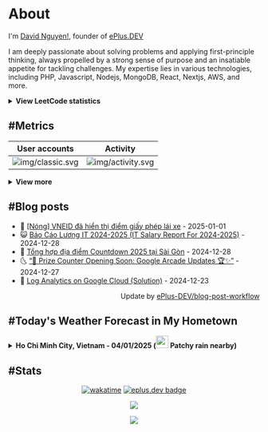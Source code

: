 # About

I'm [David Nguyen!](https://github.com/hoangsvit), founder of [ePlus.DEV](https://eplus.dev)

I am deeply passionate about solving problems and applying first-principle thinking, always propelled by a strong sense
of purpose and an insatiable appetite for tackling challenges. My expertise lies in various technologies, including PHP,
Javascript, Nodejs, MongoDB, React, Nextjs, AWS, and more.

<details>
  <summary><b>View LeetCode statistics</b></summary>

  <p align="center">
    <img alt="img/leetcode.svg" src="https://metrics.eplus.dev/img/leetcode.svg">
  </p>
</details>

## #Metrics

| User accounts | Activity |
| ------------- | ------------- |
| ![img/classic.svg](https://metrics.eplus.dev/img/classic.svg) | ![img/activity.svg](https://metrics.eplus.dev/img/activity.svg) |

<details>
  <summary><b>View more</b></summary>

  | Wakatime | Languages |
  | ------------- | ------------- |
  | ![img/wakatime.svg](https://metrics.eplus.dev/img/wakatime.svg) | ![img/languages.svg](https://metrics.eplus.dev/img/languages.svg) |

  | Achievements | Followers |
  | ------------- | ------------- |
  | ![img/achievements.compact.svg](https://metrics.eplus.dev/img/achievements.compact.svg) | ![img/people.followers.svg](https://metrics.eplus.dev/img/people.followers.svg) |
</details>

## #Blog posts
- 🧰 [[Nóng] VNEID đã hiển thị điểm giấy phép lái xe](https://eplus.dev/nong-vneid-da-hien-thi-diem-giay-phep-lai-xe) - 2025-01-01 
- 😺 [Báo Cáo Lương IT 2024-2025 &lpar;IT Salary Report For 2024-2025&rpar;](https://eplus.dev/bao-cao-luong-it-2024-2025-it-salary-report-for-2024-2025) - 2024-12-28 
- 🗽 [Tổng hợp địa điểm Countdown 2025 tại Sài Gòn](https://eplus.dev/tong-hop-dia-diem-countdown-2025-tai-sai-gon) - 2024-12-28 
- 🌜 [“🎉 Prize Counter Opening Soon: Google Arcade Updates 🏆✨”](https://eplus.dev/prize-counter-opening-soon-google-arcade-updates) - 2024-12-27 
- 📝 [Log Analytics on Google Cloud &lpar;Solution&rpar;](https://eplus.dev/log-analytics-on-google-cloud-solution) - 2024-12-23 

<div align="right">
  Update by <a target="_blank"
    href="https://github.com/ePlus-DEV/blog-post-workflow">ePlus-DEV/blog-post-workflow</a>
</div>

## #Today's Weather Forecast in My Hometown



<details>
  <summary><b>Ho Chi Minh City, Vietnam - 04/01/2025 (<img src="https://cdn.weatherapi.com/weather/64x64/day/176.png" width="25" /> Patchy rain nearby)</b></summary>


<table>
    <tr>
        <th>Hour</th>
        <td>00:00</td><td>01:00</td><td>02:00</td><td>03:00</td><td>04:00</td><td>05:00</td><td>06:00</td><td>07:00</td><td>08:00</td><td>09:00</td><td>10:00</td><td>11:00</td><td>12:00</td><td>13:00</td><td>14:00</td><td>15:00</td><td>16:00</td><td>17:00</td><td>18:00</td><td>19:00</td><td>20:00</td><td>21:00</td><td>22:00</td><td>23:00</td>
    </tr>
    <tr>
        <th>Weather</th>
        <td><img src="https://cdn.weatherapi.com/weather/64x64/night/116.png"></img></td><td><img src="https://cdn.weatherapi.com/weather/64x64/night/119.png"></img></td><td><img src="https://cdn.weatherapi.com/weather/64x64/night/116.png"></img></td><td><img src="https://cdn.weatherapi.com/weather/64x64/night/113.png"></img></td><td><img src="https://cdn.weatherapi.com/weather/64x64/night/116.png"></img></td><td><img src="https://cdn.weatherapi.com/weather/64x64/night/113.png"></img></td><td><img src="https://cdn.weatherapi.com/weather/64x64/night/113.png"></img></td><td><img src="https://cdn.weatherapi.com/weather/64x64/day/113.png"></img></td><td><img src="https://cdn.weatherapi.com/weather/64x64/day/113.png"></img></td><td><img src="https://cdn.weatherapi.com/weather/64x64/day/116.png"></img></td><td><img src="https://cdn.weatherapi.com/weather/64x64/day/119.png"></img></td><td><img src="https://cdn.weatherapi.com/weather/64x64/day/176.png"></img></td><td><img src="https://cdn.weatherapi.com/weather/64x64/day/176.png"></img></td><td><img src="https://cdn.weatherapi.com/weather/64x64/day/176.png"></img></td><td><img src="https://cdn.weatherapi.com/weather/64x64/day/176.png"></img></td><td><img src="https://cdn.weatherapi.com/weather/64x64/day/176.png"></img></td><td><img src="https://cdn.weatherapi.com/weather/64x64/day/116.png"></img></td><td><img src="https://cdn.weatherapi.com/weather/64x64/day/116.png"></img></td><td><img src="https://cdn.weatherapi.com/weather/64x64/night/116.png"></img></td><td><img src="https://cdn.weatherapi.com/weather/64x64/night/113.png"></img></td><td><img src="https://cdn.weatherapi.com/weather/64x64/night/176.png"></img></td><td><img src="https://cdn.weatherapi.com/weather/64x64/night/116.png"></img></td><td><img src="https://cdn.weatherapi.com/weather/64x64/night/113.png"></img></td><td><img src="https://cdn.weatherapi.com/weather/64x64/night/113.png"></img></td>
    </tr>
    <tr>
        <th>Condition</th>
        <td width="200px">Partly Cloudy </td><td width="200px">Cloudy </td><td width="200px">Partly Cloudy </td><td width="200px">Clear </td><td width="200px">Partly Cloudy </td><td width="200px">Clear </td><td width="200px">Clear </td><td width="200px">Sunny</td><td width="200px">Sunny</td><td width="200px">Partly Cloudy </td><td width="200px">Cloudy </td><td width="200px">Patchy rain nearby</td><td width="200px">Patchy rain nearby</td><td width="200px">Patchy rain nearby</td><td width="200px">Patchy rain nearby</td><td width="200px">Patchy rain nearby</td><td width="200px">Partly Cloudy </td><td width="200px">Partly Cloudy </td><td width="200px">Partly Cloudy </td><td width="200px">Clear </td><td width="200px">Patchy rain nearby</td><td width="200px">Partly Cloudy </td><td width="200px">Clear </td><td width="200px">Clear </td>
    </tr>
    <tr>
        <th>Temperature</th>
        <td>24.1 °C</td><td>23.7 °C</td><td>23.5 °C</td><td>23.2 °C</td><td>22.9 °C</td><td>22.7 °C</td><td>22.5 °C</td><td>23 °C</td><td>24.4 °C</td><td>26.2 °C</td><td>27.8 °C</td><td>28.9 °C</td><td>29.8 °C</td><td>29.9 °C</td><td>30 °C</td><td>29.9 °C</td><td>29.5 °C</td><td>29 °C</td><td>27.8 °C</td><td>26.6 °C</td><td>25.8 °C</td><td>25.3 °C</td><td>25 °C</td><td>24.7 °C</td>
    </tr>
    <tr>
        <th>Wind</th>
        <td>6.8 kph</td><td>6.5 kph</td><td>6.1 kph</td><td>6.5 kph</td><td>6.1 kph</td><td>6.5 kph</td><td>6.1 kph</td><td>5.8 kph</td><td>5.8 kph</td><td>4.7 kph</td><td>2.9 kph</td><td>1.4 kph</td><td>1.1 kph</td><td>0.7 kph</td><td>1.8 kph</td><td>3.6 kph</td><td>4 kph</td><td>3.6 kph</td><td>6.1 kph</td><td>10.1 kph</td><td>10.4 kph</td><td>10.4 kph</td><td>8.6 kph</td><td>5 kph</td>
    </tr>
</table>


<div align="right">
  Updated at: 2025-01-04T00:52:54Z - by <a target="_blank"
    href="https://github.com/ePlus-DEV/weather-forecast">ePlus-DEV/weather-forecast</a>
</div>
</details>


## #Stats
<div align="center">

[![wakatime](https://wakatime.com/badge/user/e0aaeeb0-6b00-4a68-93a3-146329e5281e.svg)](https://wakatime.com/@e0aaeeb0-6b00-4a68-93a3-146329e5281e) [![eplus.dev badge](https://user-badge.eplus.dev/vietnam/hoangsvit.svg)](https://user-badge.eplus.dev/vietnam/hoangsvit)

![](https://komarev.com/ghpvc/?username=hoangsvit&style=for-the-badge)

[![](https://s11.flagcounter.com/count/1xO8/bg_FFFFFF/txt_000000/border_CCCCCC/columns_2/maxflags_10/viewers_3/labels_1/pageviews_1/flags_1/percent_0/)](https://s11.flagcounter.com/more/1xO8/)
</div>
